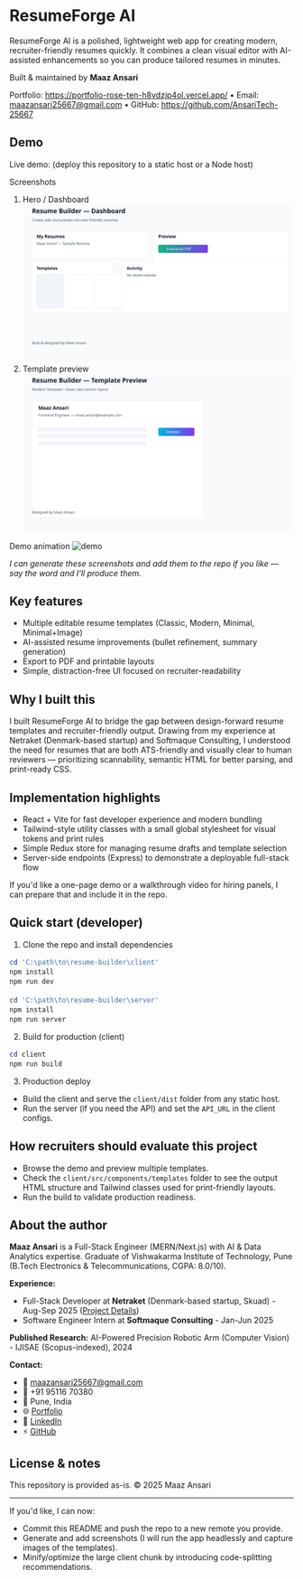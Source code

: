 # ResumeForge AI

ResumeForge AI is a polished, lightweight web app for creating modern, recruiter-friendly resumes quickly. It combines a clean visual editor with AI-assisted enhancements so you can produce tailored resumes in minutes.

Built & maintained by **Maaz Ansari**

Portfolio: https://portfolio-rose-ten-h8vdzjp4ol.vercel.app/ • Email: maazansari25667@gmail.com • GitHub: https://github.com/AnsariTech-25667

## Demo

Live demo: (deploy this repository to a static host or a Node host)

Screenshots
1. Hero / Dashboard
	![screenshot-1](./docs/screenshots/dashboard.svg)
2. Template preview
	![screenshot-2](./docs/screenshots/template-preview.svg)

Demo animation
![demo](./docs/screenshots/demo-animation.svg)

_I can generate these screenshots and add them to the repo if you like — say the word and I'll produce them._

## Key features
- Multiple editable resume templates (Classic, Modern, Minimal, Minimal+Image)
- AI-assisted resume improvements (bullet refinement, summary generation)
- Export to PDF and printable layouts
- Simple, distraction-free UI focused on recruiter-readability

## Why I built this
I built ResumeForge AI to bridge the gap between design-forward resume templates and recruiter-friendly output. Drawing from my experience at Netraket (Denmark-based startup) and Softmaque Consulting, I understood the need for resumes that are both ATS-friendly and visually clear to human reviewers — prioritizing scannability, semantic HTML for better parsing, and print-ready CSS.

## Implementation highlights
- React + Vite for fast developer experience and modern bundling
- Tailwind-style utility classes with a small global stylesheet for visual tokens and print rules
- Simple Redux store for managing resume drafts and template selection
- Server-side endpoints (Express) to demonstrate a deployable full-stack flow

If you'd like a one-page demo or a walkthrough video for hiring panels, I can prepare that and include it in the repo.

## Quick start (developer)
1. Clone the repo and install dependencies

```powershell
cd 'C:\path\to\resume-builder\client'
npm install
npm run dev

cd 'C:\path\to\resume-builder\server'
npm install
npm run server
```

2. Build for production (client)

```powershell
cd client
npm run build
```

3. Production deploy
- Build the client and serve the `client/dist` folder from any static host.
- Run the server (if you need the API) and set the `API_URL` in the client configs.

## How recruiters should evaluate this project
- Browse the demo and preview multiple templates.
- Check the `client/src/components/templates` folder to see the output HTML structure and Tailwind classes used for print-friendly layouts.
- Run the build to validate production readiness.

## About the author
**Maaz Ansari** is a Full-Stack Engineer (MERN/Next.js) with AI & Data Analytics expertise. Graduate of Vishwakarma Institute of Technology, Pune (B.Tech Electronics & Telecommunications, CGPA: 8.0/10). 

**Experience:**
- Full-Stack Developer at **Netraket** (Denmark-based startup, Skuad) - Aug-Sep 2025 ([Project Details](https://drive.google.com/file/d/16vBr_71T4HOz1xozWmiA2hbrtUAQppgu/view))
- Software Engineer Intern at **Softmaque Consulting** - Jan-Jun 2025

**Published Research:** AI-Powered Precision Robotic Arm (Computer Vision) - IJISAE (Scopus-indexed), 2024

**Contact:** 
- 📧 maazansari25667@gmail.com
- 📱 +91 95116 70380
- 📍 Pune, India
- 🌐 [Portfolio](https://portfolio-rose-ten-h8vdzjp4ol.vercel.app/)
- 💼 [LinkedIn](https://www.linkedin.com/in/maaz-ansari-06193a231)
- ⚡ [GitHub](https://github.com/AnsariTech-25667)

## License & notes
This repository is provided as-is. © 2025 Maaz Ansari

---

If you'd like, I can now:
- Commit this README and push the repo to a new remote you provide.
- Generate and add screenshots (I will run the app headlessly and capture images of the templates).
- Minify/optimize the large client chunk by introducing code-splitting recommendations.
